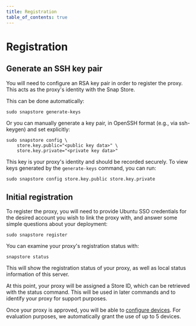 ```yaml
---
title: Registration
table_of_contents: true
---
```


# Registration

## Generate an SSH key pair

You will need to configure an RSA key pair in order to register
the proxy. This acts as the proxy's identity with the Snap Store.

This can be done automatically:

    sudo snapstore generate-keys

Or you can manually generate a key pair, in OpenSSH format (e.g., via
ssh-keygen) and set explicitly:

    sudo snapstore config \
        store.key.public="<public key data>" \
        store.key.private="<private key data>"

This key is your proxy's identity and should be
recorded securely. To view keys generated by the `generate-keys` command,
you can run:

    sudo snapstore config store.key.public store.key.private

## Initial registration

To register the proxy, you will need to provide Ubuntu SSO credentials
for the desired account you wish to link the proxy with, and answer
some simple questions about your deployment:

    sudo snapstore register

You can examine your proxy's registration status with:

    snapstore status

This will show the registration status of your proxy, as well as local
status information of this server.

At this point, your proxy will be assigned a Store ID, which can be retrieved
with the status command. This will be used in later commands and to
identify your proxy for support purposes.

Once your proxy is approved, you will be able to [configure devices](devices.html).
For evaluation purposes, we automatically grant the use of up to 5 devices.
